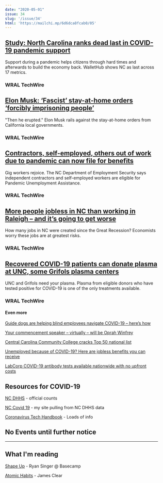 ```yaml
---
date: "2020-05-01"
issue: 34
slug: '/issue/34'
html: 'https://mailchi.mp/6d6dca8fcab0/05'
---
```


## [Study: North Carolina ranks dead last in COVID-19 pandemic support](https://www.wraltechwire.com/2020/04/28/study-north-carolina-ranks-dead-last-in-covid-19-pandemic-support/)
Support during a pandemic helps citizens through hard times and afterwards to build the economy back. WalletHub shows NC as last across 17 metrics.
### WRAL TechWire

## [Elon Musk: ‘Fascist’ stay-at-home orders ‘forcibly imprisoning people’](https://www.wraltechwire.com/2020/04/30/elon-musk-fascist-stay-at-home-orders-forcibly-imprisoning-people/)
"Then he erupted." Elon Musk rails against the stay-at-home orders from California local governments. 
### WRAL TechWire

## [Contractors, self-employed, others out of work due to pandemic can now file for benefits](https://www.wraltechwire.com/2020/04/24/contractors-self-employed-others-out-of-work-due-to-pandemic-can-now-file-for-benefits/)
Gig workers rejoice. The NC Department of Employment Security says independent contractors and self-employed workers are eligible for Pandemic Unemployment Assistance.
### WRAL TechWire

## [More people jobless in NC than working in Raleigh – and it’s going to get worse](https://www.wraltechwire.com/2020/04/24/more-people-jobless-in-nc-than-working-in-raleigh-and-its-going-to-get-worse/)
How many jobs in NC were created since the Great Recession? Economists worry these jobs are at greatest risks.
### WRAL TechWire

## [Recovered COVID-19 patients can donate plasma at UNC, some Grifols plasma centers](https://www.wraltechwire.com/2020/04/24/recovered-covid-19-patients-can-donate-plasma-at-unc-some-grifols-plasma-centers/)
UNC and Grifols need your plasma. Plasma from eligible donors who have tested positive for COVID-19 is one of the only treatments available. 
### WRAL TechWire

#### Even more

[Guide dogs are helping blind employees navigate COVID-19 – here’s how](https://www.wraltechwire.com/2020/04/29/guide-dogs-are-helping-blind-employees-navigate-covid-19-heres-how/)

[Your commencement speaker – virtually – will be Oprah Winfrey](https://www.wraltechwire.com/2020/04/29/your-commencement-speaker-virtually-will-be-oprah-winfrey/)

[Central Carolina Community College cracks Top 50 national list](https://www.wraltechwire.com/2020/04/28/central-carolina-community-college-cracks-top-50-national-list/)

[Unemployed because of COVID-19? Here are jobless benefits you can receive](https://www.wraltechwire.com/2020/04/28/unemployed-because-of-covid-19-here-are-jobless-benefits-you-can-receive/)

[LabCorp COVID-19 antibody tests available nationwide with no upfront costs](https://www.wraltechwire.com/2020/04/28/labcorp-covid-19-antibody-tests-available-nationwide-with-no-upfront-costs/)

## Resources for COVID-19
[NC DHHS](https://www.ncdhhs.gov/covid-19-case-count-nc) - official counts

[NC Covid 19](https://nccovid19.app) - my site pulling from NC DHHS data

[Coronavirus Tech Handbook](https://coronavirustechhandbook.com/home) - Loads of info

## No Events until further notice

---

## What I'm reading
[Shape Up](https://basecamp.com/shapeup) - Ryan Singer @ Basecamp


[Atomic Habits](https://jamesclear.com/atomic-habits) - James Clear

